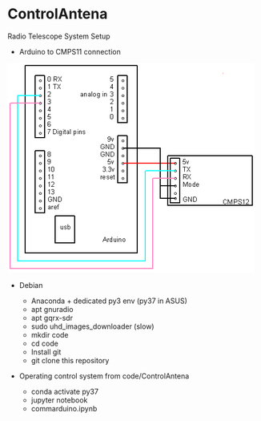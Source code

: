# ControlAntena

Radio Telescope System Setup

- Arduino to CMPS11 connection


![](arduino_cmps12_serial.png)

- Debian
  - Anaconda + dedicated py3 env (py37 in ASUS)
  - apt gnuradio
  - apt gqrx-sdr
  - sudo uhd_images_downloader (slow)
  - mkdir code
  - cd code
  - Install git
  - git clone this repository
  
- Operating control system from code/ControlAntena
  - conda activate py37
  - jupyter notebook
  - commarduino.ipynb
  
  
  

